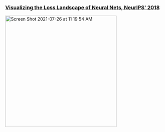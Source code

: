 ### [Visualizing the Loss Landscape of Neural Nets, NeurIPS' 2018](https://arxiv.org/pdf/1712.09913.pdf)

<img width="355" alt="Screen Shot 2021-07-26 at 11 19 54 AM" src="https://user-images.githubusercontent.com/23161218/127023791-9eecc371-25c2-4987-9bbf-9b1d83704bab.png">
